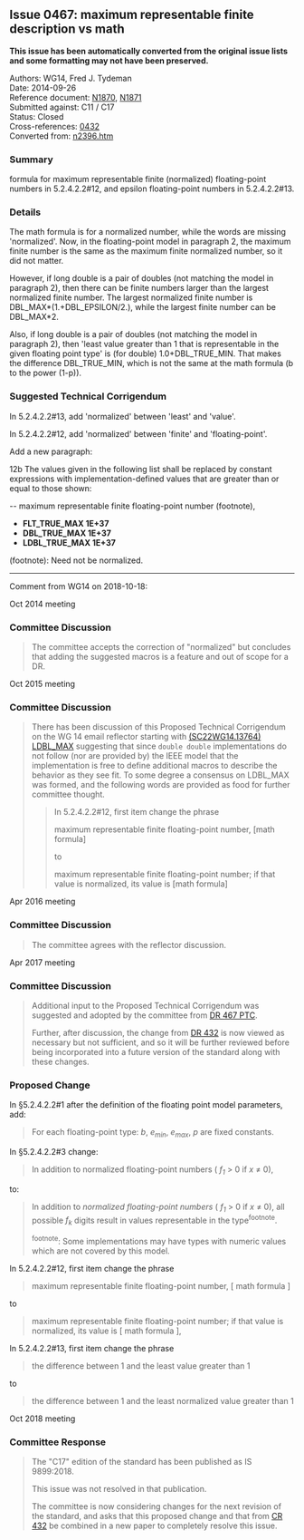 ## Issue 0467: maximum representable finite description vs math

**This issue has been automatically converted from the original issue lists and some formatting may not have been preserved.**

Authors: WG14, Fred J. Tydeman  
Date: 2014-09-26  
Reference document: [N1870,](https://www.open-std.org/jtc1/sc22/wg14/www/docs/n1870.htm) [N1871](https://www.open-std.org/jtc1/sc22/wg14/www/docs/n1871.htm)  
Submitted against: C11 / C17  
Status: Closed  
Cross-references: [0432](issue0432.md)  
Converted from: [n2396.htm](https://www.open-std.org/jtc1/sc22/wg14/www/docs/n2396.htm)

### Summary

formula for maximum representable finite (normalized) floating-point numbers in
5.2.4.2.2#12, and epsilon floating-point numbers in 5.2.4.2.2#13.

### Details

The math formula is for a normalized number, while the words are missing
'normalized'. Now, in the floating-point model in paragraph 2, the maximum
finite number is the same as the maximum finite normalized number, so it did not
matter.

However, if long double is a pair of doubles (not matching the model in
paragraph 2), then there can be finite numbers larger than the largest
normalized finite number. The largest normalized finite number is
DBL\_MAX\*(1.\+DBL\_EPSILON/2.), while the largest finite number can be
DBL\_MAX\*2.

Also, if long double is a pair of doubles (not matching the model in paragraph
2), then 'least value greater than 1 that is representable in the given floating
point type' is (for double) 1.0\+DBL\_TRUE\_MIN. That makes the difference
DBL\_TRUE\_MIN, which is not the same at the math formula (b to the power
(1-p)).

### Suggested Technical Corrigendum

In 5.2.4.2.2#13, add 'normalized' between 'least' and 'value'.

In 5.2.4.2.2#12, add 'normalized' between 'finite' and 'floating-point'.

Add a new paragraph:

12b The values given in the following list shall be replaced by constant
expressions with implementation-defined values that are greater than or equal to
those shown:

\-- maximum representable finite floating-point number (footnote),

* **FLT\_TRUE\_MAX 1E\+37**
* **DBL\_TRUE\_MAX 1E\+37**
* **LDBL\_TRUE\_MAX 1E\+37**

(footnote): Need not be normalized.

---

Comment from WG14 on 2018-10-18:

Oct 2014 meeting

### Committee Discussion

> The committee accepts the correction of "normalized" but concludes that adding
> the suggested macros is a feature and out of scope for a DR.

Oct 2015 meeting

### Committee Discussion

> There has been discussion of this Proposed Technical Corrigendum on the WG 14
> email reflector starting with [(SC22WG14.13764)
> LDBL\_MAX](https://www.open-std.org/jtc1/sc22/wg14/13764) suggesting that since
> `double double` implementations do not follow (nor are provided by) the IEEE
> model that the implementation is free to define additional macros to describe
> the behavior as they see fit. To some degree a consensus on LDBL\_MAX was
> formed, and the following words are provided as food for further committee
> thought.
>
> > In 5.2.4.2.2#12, first item change the phrase
> >
> > maximum representable finite floating-point number, \[math formula]
> >
> > to
> >
> > maximum representable finite floating-point number; if that value is normalized,
> > its value is \[math formula]

Apr 2016 meeting

### Committee Discussion

> The committee agrees with the reflector discussion.

Apr 2017 meeting

### Committee Discussion

> Additional input to the Proposed Technical Corrigendum was suggested and adopted
> by the committee from [DR 467
> PTC](https://www.open-std.org/jtc1/sc22/wg14/14655).
>
> Further, after discussion, the change from [DR 432](issue0432.md) is now viewed as
> necessary but not sufficient, and so it will be further reviewed before being
> incorporated into a future version of the standard along with these changes.

### Proposed Change

In §5.2.4.2.2#1 after the definition of the floating point model parameters,
add:

> For each floating-point type: *b*, *e<sub>min</sub>*, *e<sub>max</sub>*, *p* are
> fixed constants.

In §5.2.4.2.2#3 change:

> In addition to normalized floating-point numbers ( *f<sub>1</sub>* \> 0 if *x* ≠
> 0),

to:

> In addition to *normalized floating-point numbers* ( *f<sub>1</sub>* \> 0 if *x*
> ≠ 0), all possible *f<sub>k</sub>* digits result in values representable in the
> type<sup>footnote</sup>.
>
> <sup>footnote</sup>: Some implementations may have types with numeric values
> which are not covered by this model.

In 5.2.4.2.2#12, first item change the phrase

> maximum representable finite floating-point number, \[ math formula ]

to

> maximum representable finite floating-point number; if that value is normalized,
> its value is \[ math formula ],

In 5.2.4.2.2#13, first item change the phrase

> the difference between 1 and the least value greater than 1

to

> the difference between 1 and the least normalized value greater than 1

Oct 2018 meeting

### Committee Response

> The "C17" edition of the standard has been published as IS 9899:2018.
>
> This issue was not resolved in that publication.
>
> The committee is now considering changes for the next revision of the standard,
> and asks that this proposed change and that from [CR 432](issue0432.md) be
> combined in a new paper to completely resolve this issue.

